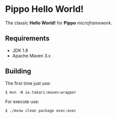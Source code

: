 # Pippo Hello World!

The classic **Hello World!** for **Pippo** _microframework_.

## Requirements

- JDK 1.8
- Apache Maven 3.x

## Building

The first time just use:

`$ mvn -N io.takari:maven:wrapper`

For execute use:

`$ ./mvnw clean package exec:exec`

